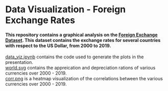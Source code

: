 # Data Visualization - Foreign Exchange Rates

#### This repository contains a graphical analysis on the [Foreign Exchange Dataset](https://drive.google.com/file/d/1XVWwQlcaozVjF6UnBUIIFdC67X-sMeee/view). This dataset contains the exchange rates for several countries with respect to the US Dollar, from 2000 to 2019.

[data_viz.ipynb](https://github.com/monisha-jega/forex_dataviz/blob/master/data_viz.ipynb) contains the code used to generate the plots in the presentation. <br>
[world.svg](https://github.com/monisha-jega/forex_dataviz/blob/master/world.svg) contains the appreication and depreciation rations of various currencies over 2000 - 2019. <br>
[corr.png](https://github.com/monisha-jega/forex_dataviz/blob/master/corr.png) is a heatmap visualization of the correlations between the various currencies over 2000 - 2019.
